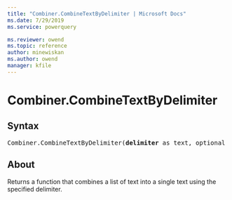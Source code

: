 ```yaml
---
title: "Combiner.CombineTextByDelimiter | Microsoft Docs"
ms.date: 7/29/2019
ms.service: powerquery

ms.reviewer: owend
ms.topic: reference
author: minewiskan
ms.author: owend
manager: kfile
---
```

# Combiner.CombineTextByDelimiter

## Syntax

<pre>
Combiner.CombineTextByDelimiter(<b>delimiter</b> as text, optional <b>quoteStyle</b> as nullable number) as function
</pre> 
  
## About  
Returns a function that combines a list of text into a single text using the specified delimiter.
